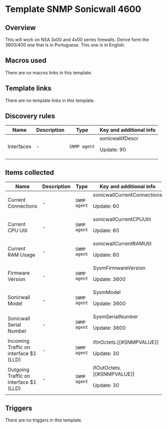# Template SNMP Sonicwall 4600

## Overview

This will work on NSA 3x00 and 4x00 series firewalls. Derive form the 3600/400 one that is in Portuguese. This one is in English.



## Macros used

There are no macros links in this template.

## Template links

There are no template links in this template.

## Discovery rules

|Name|Description|Type|Key and additional info|
|----|-----------|----|----|
|Interfaces |<p>-</p>|`SNMP agent`|sonicwallifDescr<p>Update: 90</p>|
## Items collected

|Name|Description|Type|Key and additional info|
|----|-----------|----|----|
|Current Connections|<p>-</p>|`SNMP agent`|sonicwallCurrentConnections<p>Update: 60</p>|
|Current CPU Util|<p>-</p>|`SNMP agent`|sonicwallCurrentCPUUtil<p>Update: 60</p>|
|Current RAM Usage|<p>-</p>|`SNMP agent`|sonicwallCurrentRAMUtil<p>Update: 60</p>|
|Firmware Version|<p>-</p>|`SNMP agent`|SysmFirmwareVersion<p>Update: 3600</p>|
|Sonicwall Model|<p>-</p>|`SNMP agent`|SysmModel<p>Update: 3600</p>|
|Sonicwall Serial Number|<p>-</p>|`SNMP agent`|SysmSerialNumber<p>Update: 3600</p>|
|Incoming Traffic on interface $1 (LLD)|<p>-</p>|`SNMP agent`|ifInOctets.[{#SNMPVALUE}]<p>Update: 30</p>|
|Outgoing Traffic on interface $1 (LLD)|<p>-</p>|`SNMP agent`|ifOutOctets.[{#SNMPVALUE}]<p>Update: 30</p>|
## Triggers

There are no triggers in this template.

